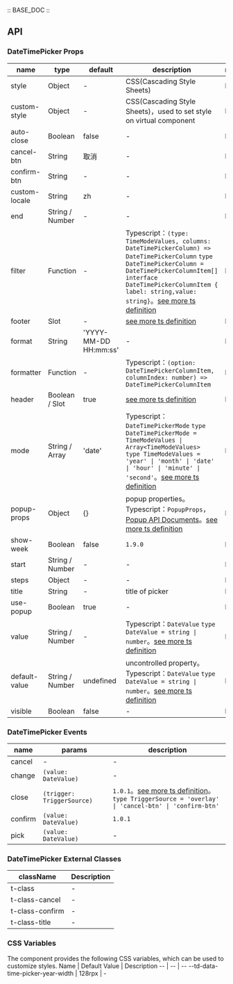 :: BASE_DOC ::

## API

### DateTimePicker Props

name | type | default | description | required
-- | -- | -- | -- | --
style | Object | - | CSS(Cascading Style Sheets) | N
custom-style | Object | - | CSS(Cascading Style Sheets)，used to set style on virtual component | N
auto-close | Boolean | false | \- | N
cancel-btn | String | 取消 | \- | N
confirm-btn | String | - | \- | N
custom-locale | String | zh | \- | N
end | String / Number | - | \- | N
filter | Function | - | Typescript：`(type: TimeModeValues, columns: DateTimePickerColumn) => DateTimePickerColumn` `type DateTimePickerColumn = DateTimePickerColumnItem[]` `interface DateTimePickerColumnItem { label: string,value: string}`。[see more ts definition](https://github.com/Tencent/tdesign-miniprogram/tree/develop/src/date-time-picker/type.ts) | N
footer | Slot | - | [see more ts definition](https://github.com/Tencent/tdesign-miniprogram/blob/develop/src/common/common.ts) | N
format | String | 'YYYY-MM-DD HH:mm:ss' | \- | N
formatter | Function | - | Typescript：`(option: DateTimePickerColumnItem, columnIndex: number) => DateTimePickerColumnItem` | N
header | Boolean / Slot | true | [see more ts definition](https://github.com/Tencent/tdesign-miniprogram/blob/develop/src/common/common.ts) | N
mode | String / Array | 'date' | Typescript：`DateTimePickerMode` `type DateTimePickerMode = TimeModeValues \| Array<TimeModeValues> ` `type TimeModeValues = 'year' \| 'month' \| 'date' \| 'hour' \| 'minute' \| 'second'`。[see more ts definition](https://github.com/Tencent/tdesign-miniprogram/tree/develop/src/date-time-picker/type.ts) | N
popup-props | Object | {} | popup properties。Typescript：`PopupProps`，[Popup API Documents](./popup?tab=api)。[see more ts definition](https://github.com/Tencent/tdesign-miniprogram/tree/develop/src/date-time-picker/type.ts) | N
show-week | Boolean | false | `1.9.0` | N
start | String / Number | - | \- | N
steps | Object | - | \- | N
title | String | - | title of picker | N
use-popup | Boolean | true | \- | N
value | String / Number | - | Typescript：`DateValue` `type DateValue = string \| number`。[see more ts definition](https://github.com/Tencent/tdesign-miniprogram/tree/develop/src/date-time-picker/type.ts) | N
default-value | String / Number | undefined | uncontrolled property。Typescript：`DateValue` `type DateValue = string \| number`。[see more ts definition](https://github.com/Tencent/tdesign-miniprogram/tree/develop/src/date-time-picker/type.ts) | N
visible | Boolean | false | \- | N

### DateTimePicker Events

name | params | description
-- | -- | --
cancel | \- | \-
change | `(value: DateValue)` | \-
close | `(trigger: TriggerSource)` | `1.0.1`。[see more ts definition](https://github.com/Tencent/tdesign-miniprogram/tree/develop/src/date-time-picker/type.ts)。<br/>`type TriggerSource = 'overlay' \| 'cancel-btn' \| 'confirm-btn'`<br/>
confirm | `(value: DateValue)` | `1.0.1`
pick | `(value: DateValue)` | \-

### DateTimePicker External Classes

className | Description
-- | --
t-class | \-
t-class-cancel | \-
t-class-confirm | \-
t-class-title | \-

### CSS Variables

The component provides the following CSS variables, which can be used to customize styles.
Name | Default Value | Description 
-- | -- | --
--td-data-time-picker-year-width | 128rpx | -
